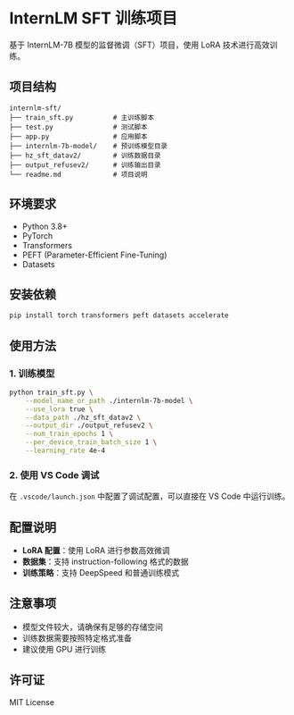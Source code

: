 # InternLM SFT 训练项目

基于 InternLM-7B 模型的监督微调（SFT）项目，使用 LoRA 技术进行高效训练。

## 项目结构

```
internlm-sft/
├── train_sft.py          # 主训练脚本
├── test.py               # 测试脚本
├── app.py                # 应用脚本
├── internlm-7b-model/    # 预训练模型目录
├── hz_sft_datav2/        # 训练数据目录
├── output_refusev2/      # 训练输出目录
└── readme.md             # 项目说明
```

## 环境要求

- Python 3.8+
- PyTorch
- Transformers
- PEFT (Parameter-Efficient Fine-Tuning)
- Datasets

## 安装依赖

```bash
pip install torch transformers peft datasets accelerate
```

## 使用方法

### 1. 训练模型

```bash
python train_sft.py \
    --model_name_or_path ./internlm-7b-model \
    --use_lora true \
    --data_path ./hz_sft_datav2 \
    --output_dir ./output_refusev2 \
    --num_train_epochs 1 \
    --per_device_train_batch_size 1 \
    --learning_rate 4e-4
```

### 2. 使用 VS Code 调试

在 `.vscode/launch.json` 中配置了调试配置，可以直接在 VS Code 中运行训练。

## 配置说明

- **LoRA 配置**：使用 LoRA 进行参数高效微调
- **数据集**：支持 instruction-following 格式的数据
- **训练策略**：支持 DeepSpeed 和普通训练模式

## 注意事项

- 模型文件较大，请确保有足够的存储空间
- 训练数据需要按照特定格式准备
- 建议使用 GPU 进行训练

## 许可证

MIT License
